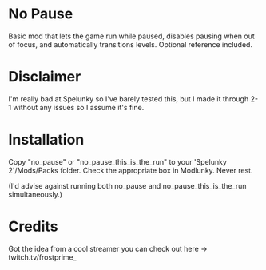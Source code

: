# No Pause
Basic mod that lets the game run while paused, disables pausing when out of focus, and automatically transitions levels.
Optional reference included.

# Disclaimer
I'm really bad at Spelunky so I've barely tested this, but I made it through 2-1 without any issues so I assume it's fine.

# Installation
Copy "no_pause" or "no_pause_this_is_the_run" to your 'Spelunky 2'/Mods/Packs folder.
Check the appropriate box in Modlunky.
Never rest.

(I'd advise against running both no_pause and no_pause_this_is_the_run simultaneously.)

# Credits
Got the idea from a cool streamer you can check out here -> twitch.tv/frostprime_

